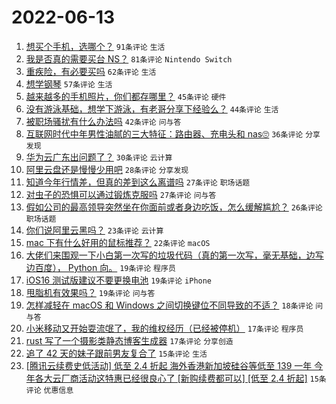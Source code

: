 # 2022-06-13

1. [想买个手机，选哪个？](https://www.v2ex.com/t/859181) `91条评论` `生活`
1. [我是否真的需要买台 NS？](https://www.v2ex.com/t/859189) `81条评论` `Nintendo Switch`
1. [重疾险，有必要买吗](https://www.v2ex.com/t/859187) `62条评论` `生活`
1. [想学钢琴](https://www.v2ex.com/t/859182) `57条评论` `生活`
1. [越来越多的手机照片，你们都存哪里？](https://www.v2ex.com/t/859240) `45条评论` `硬件`
1. [没有游泳基础，想学下游泳，有老哥分享下经验么？](https://www.v2ex.com/t/859261) `44条评论` `生活`
1. [被职场骚扰有什么办法吗](https://www.v2ex.com/t/859257) `42条评论` `问与答`
1. [互联网时代中年男性油腻的三大特征：路由器、充电头和 nas🙄](https://www.v2ex.com/t/859295) `36条评论` `分享发现`
1. [华为云广东出问题了？](https://www.v2ex.com/t/859226) `30条评论` `云计算`
1. [阿里云盘还是慢慢少用吧](https://www.v2ex.com/t/859206) `28条评论` `分享发现`
1. [知道今年行情差，但真的差到这么离谱吗](https://www.v2ex.com/t/859290) `27条评论` `职场话题`
1. [对虫子的恐惧可以通过锻炼克服吗](https://www.v2ex.com/t/859285) `27条评论` `问与答`
1. [假如公司的最高领导突然坐在你面前或者身边吃饭，怎么缓解尴尬？](https://www.v2ex.com/t/859252) `26条评论` `职场话题`
1. [你们说阿里云黑吗？](https://www.v2ex.com/t/859305) `23条评论` `云计算`
1. [mac 下有什么好用的鼠标推荐？](https://www.v2ex.com/t/859233) `22条评论` `macOS`
1. [大佬们来围观一下小白第一次写的垃圾代码（真的第一次写，毫无基础，边写边百度）， Python 向。](https://www.v2ex.com/t/859333) `19条评论` `程序员`
1. [iOS16 测试版建议不要更换电池](https://www.v2ex.com/t/859297) `19条评论` `iPhone`
1. [甩脂机有效果吗？](https://www.v2ex.com/t/859230) `19条评论` `问与答`
1. [怎样减轻在 macOS 和 Windows 之间切换键位不同导致的不适？](https://www.v2ex.com/t/859200) `18条评论` `问与答`
1. [小米移动又开始耍流氓了，我的维权经历（已经被停机）](https://www.v2ex.com/t/859318) `17条评论` `程序员`
1. [rust 写了一个摄影类静态博客生成器](https://www.v2ex.com/t/859249) `17条评论` `分享创造`
1. [追了 42 天的妹子跟前男友复合了](https://www.v2ex.com/t/859243) `15条评论` `生活`
1. [[腾讯云续费史低活动] 低至 2.4 折起 海外香港新加坡硅谷等低至 139 一年 今年各大云厂商活动这特惠已经很良心了 [新购续费都可以] [低至 2.4 折起]](https://www.v2ex.com/t/859205) `15条评论` `优惠信息`
